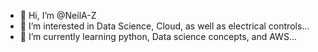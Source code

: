 - 👋 Hi, I’m @NeilA-Z
- 👀 I’m interested in Data Science, Cloud, as well as electrical controls...
- 🌱 I’m currently learning python, Data science concepts, and AWS...

<!---
NeilA-Z/NeilA-Z is a ✨ special ✨ repository because its `README.md` (this file) appears on your GitHub profile.
You can click the Preview link to take a look at your changes.
--->
